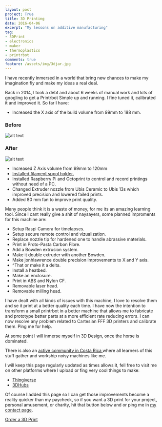 ```yaml
---
layout: post
project: True
title: 3D Printing
date: 2016-04-06
excerpt: "My lessons on additive manufacturing"
tag:
- 3DPrint 
- electronics
- maker
- thermoplastics
- printrbot
comments: true
feature: /assets/img/3djar.jpg
---
```


I have recently inmersed in a world that bring new chances to make my imagination fly and make my ideas a real deal.

Back in 2014, I took a debt and about 6 weeks of manual work and lots of googling to get a Printrbot Simple up and running.
I fine tuned it, calibrated it and improved it. 
So far I have:

*	Increased the X axis of the build volume from 99mm to 188 mm.

###	Before
![alt text](https://lh3.googleusercontent.com/YBMcqdZE52ZumRbwJzvycuJdjHFqPifScnxLEpdE7esKCvDwM6zOkSgjrJXbBRx7ZeVMuBGBxPWvWbPBq4RG9xsvxx3ES68j-q-xmSDjDx8-1bCDpiRHku4CXlhSJCQ49siGyAPvxFeuAFRfpHJZ80obWQ-j8eY2NVcBpn4J4BFzNu42_3E89a_60pxVUgOXhbKRBpSs7mB_BbCOHUb22J5Sk07_ao62YoE0tSB7P7WX88Au3iQ7pEv6oqYhiBtBIxsdno0AzdqRSuVZkquY7RNXMc-eP8CEKNAoMQNZgxTrIcHsxmgdjV_O8iM7O8KeXQSi5KilHG9bOrP_ioY3PY7uwiJ0hAPri4B87O_m1_n8l0W87sDFbbYVXh0_pzQZB8EKCMEZ-uyb_O0wddnG8S-Fu40zntlh0rpuvnxCJg-NqYxSPTv3igMOr-GOSlsTs-CESx3CDq7ws2xCUQHFQSck4ql914bPVCh_Hcd4rYn7MGSAsz_5LrCoe14jxXj62npvWluffz8eQVFrJ7ni-uicy_25PAceWAuWlC-GusoOhFySwM8BHNBPwtfQIeA9q8IU=w1274-h955-no "99mm Bed")

###	After

![alt text](https://lh3.googleusercontent.com/uNjTG40PTKOIGeC_5KDS2tDjXNuE8UCQSDXW-IrnbzpbK8D4GtUJ6F4ax5ClKiIWnjwGbKXHnE4DsozZQSQdbb83f07jWRJpqY0n6QnSMGeEtTQpPObOo99Zodj5wDZgZy5lyjuATNcWyZs-pQ0kswWF3C50sgiZ_21R6qpfkpMJ5weE4P8FU0umhh_5yAf9-Hhh3ODhKCPo01nfqs6IYFhLch-vSigEXBt-DsypsIzl-pX7fMz1cVcNFRvj8IGfsZdzKrrbAwwSAEm-6u-dmEFZub-6afghGVnJInr5Xsqunu40Redl0x9yYoB9ERSkAfl3uIHUtkxUtNrxCvU1uB1WOIsHhIsHATwEEtasvfEx-waJzO8tN60Rx7VA4-weWIQqsCJbzvMtOmIwMLC8TrpOuyATFurvy2b-tjrOScV5-v1BeOea0p0Cj5JMjw-5C6xh2chYJHv5ssTSlmNQVvH3N0V3ydwobSVMkbfs02S4Slo-KGReghRxHk3ztFz3W-ky21g6adCsm6ncTPjKunV4EZdalEP3pxpxm7WramT0EKqD17pvuqqXKsDJc5FwqXk1=w1274-h955-no "188mm Bed")


*	Increased Z Axis volume from 99mm to 120mm
*	[Installed filament spool holder.]()
*	Installed Raspberry Pi and Octoprint to control and record printings without need of a PC. 
*	Changed Extruder nozzle from Ubis Ceramic to Ubis 13s which improved precision and lowered failed prints.
*	Added 80 mm fan to improve print quality.

Many people think it is a waste of money, for me its an amazing learning tool. 
Since I cant really give a shit of naysayers, some planned improments for this machine are:

*	Setup Raspi Camera for timelapses.
*	Setup secure remote control and vizualization.
*	Replace nozzle tip for hardened one to handle abrassive materials.
*	Print in Proto-Pasta Carbon Fibre.
*	Add a Bowden extrusion system.
*	Make it double extruder with another Bowden.
*	Make jonhlawrence double precision improvements to X and Y axis.
*	^That or make it a delta.
*	Install a heatbed.
*	Make an enclosure.
*	Print in ABS and Nylon CF.
*	Removable laser head.
*	Removable milling head.

I have dealt with all kinds of issues with this machine, I love to resolve them and se it print at a better quality each time.
I have now the intention to transform a small printrbot in a better machine that allows me to fabricate and prototype better parts at a more efficient rate reducing errors. 
I can now resolve any problem related to Cartesian FFF 3D printers and calibrate them. Ping me for help.


At some point I will inmerse myself in 3D Design, once the horse is dominated.

There is also an [active community in Costa Rica ](https://www.facebook.com/groups/649106395172543/)where all learners of this stuff gather and workship noisy machines like me.

I will keep this page regularly updated as times allows it, fell free to visit me on other platforms where I upload or fing very cool things to make:

* [Thingiverse](https://www.thingiverse.com/Padillla)
* [3DHubs](https://www.3dhubs.com/san-jos%C3%A9-costa-rica/hubs/fofo)


Of course I added this page so I can get those improvements become a reality quicker than my paycheck, so if you want a 3D print for your project, personal amusement, or charity, hit that button below and or ping me in [my contact page]({{site.baseurl}}/contact).


<a href="https://www.3dhubs.com/san-jos%C3%A9-costa-rica/hubs/fofo" data-3dhubs-widget="button" data-hub-id="28979" data-type="orderWidget" data-color="light" data-size="normal" data-text="Order a 3D Print">Order a 3D Print</a>
<script>!function(a,b,c,d){var e,g=(a.getElementsByTagName(b)[0],/^http:/.test(a.location)?"http":"https");a.getElementById(d)||(e=a.createElement(b),e.id=d,e.src=g+"://d3d4ig4df637nj.cloudfront.net/w/2.0.js",e.async=!0,a.body.appendChild(e))}(document,"script",1,"h3d-widgets-js");</script>

